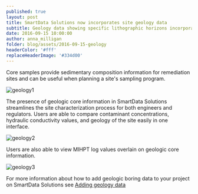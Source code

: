 ```yaml
---
published: true
layout: post
title: SmartData Solutions now incorporates site geology data
subtitle: Geology data showing specific lithographic horizons incorporated using core samples taken at site
date: 2016-09-15 10:00:00
author: anna_milligan
folder: blog/assets/2016-09-15-geology
headerColor: '#fff'
replaceHeaderImage: '#334d00'
---
```


Core samples provide sedimentary composition information for remediation sites and can be useful when planning a site's sampling program.

![geology1]({{site.baseurl}}/{{page.folder}}/geology1.png)

The presence of geologic core information in SmartData Solutions streamlines the site characterization process for both engineers and regulators.  Users are able to compare contaminant concentrations, hydraulic conductivity values, and geology of the site easily in one interface.

![geology2]({{site.baseurl}}/{{page.folder}}/geology2.png)


Users are also able to view MIHPT log values overlain on geologic core information.

![geology3]({{site.baseurl}}/{{page.folder}}/geology3.png)

For more information about how to add geologic boring data to your project on SmartData Solutions see [Adding geology data](http://help.smartdata-solutions.com/knowledgebase/articles/955198-adding-geology-data)

